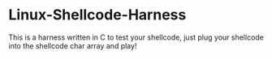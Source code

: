 # Linux-Shellcode-Harness
This is a harness written in C to test your shellcode, just plug your shellcode into the shellcode char array and play! 
